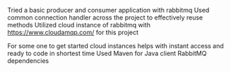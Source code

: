 Tried a basic producer and consumer application with rabbitmq
Used common connection handler across the project to effectively reuse methods
Utilized cloud instance of rabbitmq with https://www.cloudamqp.com/ for this project

For some one to get started cloud instances helps with instant access and ready to code in shortest time
Used Maven for Java client RabbitMQ dependencies
